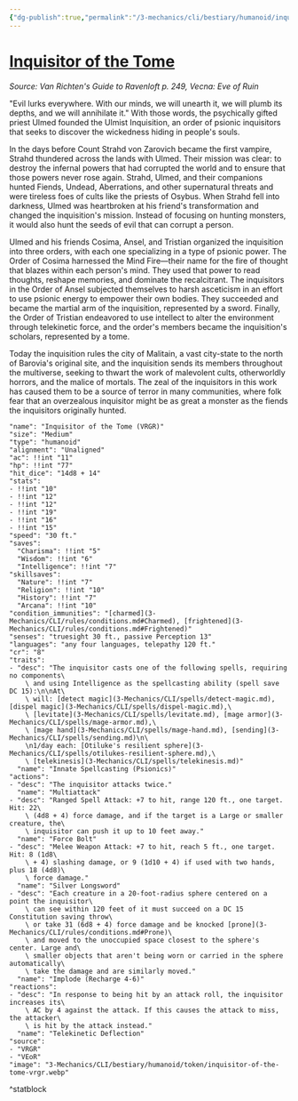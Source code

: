 ```yaml
---
{"dg-publish":true,"permalink":"/3-mechanics/cli/bestiary/humanoid/inquisitor-of-the-tome-vrgr/","tags":["ttrpg-cli/compendium/src/5e/vrgr","ttrpg-cli/monster/cr/8","ttrpg-cli/monster/size/medium","ttrpg-cli/monster/type/humanoid"],"noteIcon":""}
---
```


# [Inquisitor of the Tome](3-Mechanics\CLI\bestiary\humanoid/inquisitor-of-the-tome-vrgr.md)
*Source: Van Richten's Guide to Ravenloft p. 249, Vecna: Eve of Ruin*  

"Evil lurks everywhere. With our minds, we will unearth it, we will plumb its depths, and we will annihilate it." With those words, the psychically gifted priest Ulmed founded the Ulmist Inquisition, an order of psionic inquisitors that seeks to discover the wickedness hiding in people's souls.

In the days before Count Strahd von Zarovich became the first vampire, Strahd thundered across the lands with Ulmed. Their mission was clear: to destroy the infernal powers that had corrupted the world and to ensure that those powers never rose again. Strahd, Ulmed, and their companions hunted Fiends, Undead, Aberrations, and other supernatural threats and were tireless foes of cults like the priests of Osybus. When Strahd fell into darkness, Ulmed was heartbroken at his friend's transformation and changed the inquisition's mission. Instead of focusing on hunting monsters, it would also hunt the seeds of evil that can corrupt a person.

Ulmed and his friends Cosima, Ansel, and Tristian organized the inquisition into three orders, with each one specializing in a type of psionic power. The Order of Cosima harnessed the Mind Fire—their name for the fire of thought that blazes within each person's mind. They used that power to read thoughts, reshape memories, and dominate the recalcitrant. The inquisitors in the Order of Ansel subjected themselves to harsh asceticism in an effort to use psionic energy to empower their own bodies. They succeeded and became the martial arm of the inquisition, represented by a sword. Finally, the Order of Tristian endeavored to use intellect to alter the environment through telekinetic force, and the order's members became the inquisition's scholars, represented by a tome.

Today the inquisition rules the city of Malitain, a vast city-state to the north of Barovia's original site, and the inquisition sends its members throughout the multiverse, seeking to thwart the work of malevolent cults, otherworldly horrors, and the malice of mortals. The zeal of the inquisitors in this work has caused them to be a source of terror in many communities, where folk fear that an overzealous inquisitor might be as great a monster as the fiends the inquisitors originally hunted.

```statblock
"name": "Inquisitor of the Tome (VRGR)"
"size": "Medium"
"type": "humanoid"
"alignment": "Unaligned"
"ac": !!int "11"
"hp": !!int "77"
"hit_dice": "14d8 + 14"
"stats":
- !!int "10"
- !!int "12"
- !!int "12"
- !!int "19"
- !!int "16"
- !!int "15"
"speed": "30 ft."
"saves":
  "Charisma": !!int "5"
  "Wisdom": !!int "6"
  "Intelligence": !!int "7"
"skillsaves":
  "Nature": !!int "7"
  "Religion": !!int "10"
  "History": !!int "7"
  "Arcana": !!int "10"
"condition_immunities": "[charmed](3-Mechanics/CLI/rules/conditions.md#Charmed), [frightened](3-Mechanics/CLI/rules/conditions.md#Frightened)"
"senses": "truesight 30 ft., passive Perception 13"
"languages": "any four languages, telepathy 120 ft."
"cr": "8"
"traits":
- "desc": "The inquisitor casts one of the following spells, requiring no components\
    \ and using Intelligence as the spellcasting ability (spell save DC 15):\n\nAt\
    \ will: [detect magic](3-Mechanics/CLI/spells/detect-magic.md), [dispel magic](3-Mechanics/CLI/spells/dispel-magic.md),\
    \ [levitate](3-Mechanics/CLI/spells/levitate.md), [mage armor](3-Mechanics/CLI/spells/mage-armor.md),\
    \ [mage hand](3-Mechanics/CLI/spells/mage-hand.md), [sending](3-Mechanics/CLI/spells/sending.md)\n\
    \n1/day each: [Otiluke's resilient sphere](3-Mechanics/CLI/spells/otilukes-resilient-sphere.md),\
    \ [telekinesis](3-Mechanics/CLI/spells/telekinesis.md)"
  "name": "Innate Spellcasting (Psionics)"
"actions":
- "desc": "The inquisitor attacks twice."
  "name": "Multiattack"
- "desc": "Ranged Spell Attack: +7 to hit, range 120 ft., one target. Hit: 22\
    \ (4d8 + 4) force damage, and if the target is a Large or smaller creature, the\
    \ inquisitor can push it up to 10 feet away."
  "name": "Force Bolt"
- "desc": "Melee Weapon Attack: +7 to hit, reach 5 ft., one target. Hit: 8 (1d8\
    \ + 4) slashing damage, or 9 (1d10 + 4) if used with two hands, plus 18 (4d8)\
    \ force damage."
  "name": "Silver Longsword"
- "desc": "Each creature in a 20-foot-radius sphere centered on a point the inquisitor\
    \ can see within 120 feet of it must succeed on a DC 15 Constitution saving throw\
    \ or take 31 (6d8 + 4) force damage and be knocked [prone](3-Mechanics/CLI/rules/conditions.md#Prone)\
    \ and moved to the unoccupied space closest to the sphere's center. Large and\
    \ smaller objects that aren't being worn or carried in the sphere automatically\
    \ take the damage and are similarly moved."
  "name": "Implode (Recharge 4-6)"
"reactions":
- "desc": "In response to being hit by an attack roll, the inquisitor increases its\
    \ AC by 4 against the attack. If this causes the attack to miss, the attacker\
    \ is hit by the attack instead."
  "name": "Telekinetic Deflection"
"source":
- "VRGR"
- "VEoR"
"image": "3-Mechanics/CLI/bestiary/humanoid/token/inquisitor-of-the-tome-vrgr.webp"
```
^statblock